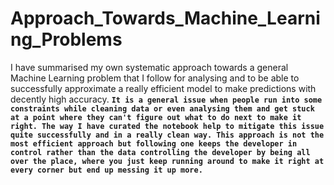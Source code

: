 # Approach_Towards_Machine_Learning_Problems
  I have summarised my own systematic approach towards a general Machine Learning problem that I follow for analysing and to be able to successfully approximate a really efficient model to make predictions with decently high accuracy.
**`It is a general issue when people run into some constraints while cleaning data or even analysing them and get stuck at a point where they can't figure out what to do next to make it right. The way I have curated the notebook help to mitigate this issue quite successfully and in a really clean way. This approach is not the most efficient approach but following one keeps the developer in control rather than the data controlling the developer by being all over the place, where you just keep running around to make it right at every corner but end up messing it up more.`**
